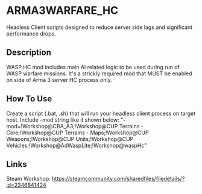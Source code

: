# ARMA3WARFARE_HC
Headless Client scripts designed to reduce server side lags and significant performance drops.

## Description
WASP HC mod includes main AI related logic to be used during run of WASP warfare missions. 
It's a strickly required mod that MUST be enabled on side of Arma 3 server HC process only.

## How To Use
Create a script (.bat, .sh) that will run your headless client process on target host. 
Include -mod string like it shown below:
"-mod=!Workshop\@CBA_A3;!Workshop\@CUP Terrains - Core;!Workshop\@CUP Terrains - Maps;!Workshop\@CUP Weapons;!Workshop\@CUP Units;!Workshop\@CUP Vehicles;!Workshop\@AdWaspLite;!Workshop\@waspHc"

## Links
Steam Workshop: https://steamcommunity.com/sharedfiles/filedetails/?id=2346641424 </br>